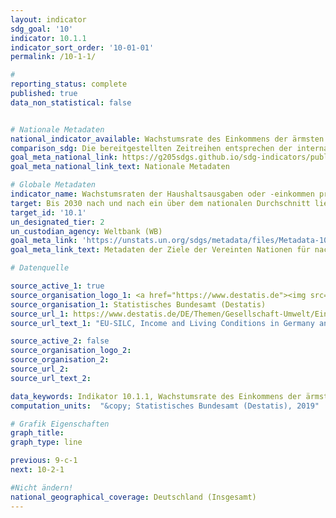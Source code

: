 ```yaml
---
layout: indicator
sdg_goal: '10'
indicator: 10.1.1
indicator_sort_order: '10-01-01'
permalink: /10-1-1/

#
reporting_status: complete
published: true
data_non_statistical: false


# Nationale Metadaten
national_indicator_available: Wachstumsrate des Einkommens der ärmsten 40 Prozent der Bevölkerung <br>Wachstumsrate des Einkommens der gesamten Bevölkerung
comparison_sdg: Die bereitgestellten Zeitreihen entsprechen der internationalen Metadatenbeschreibung.
goal_meta_national_link: https://g205sdgs.github.io/sdg-indicators/public/MetaDe/10.1.1.pdf
goal_meta_national_link_text: Nationale Metadaten

# Globale Metadaten
indicator_name: Wachstumsraten der Haushaltsausgaben oder -einkommen pro Kopf der unteren 40 Prozent der Bevölkerung und der Gesamtbevölkerung
target: Bis 2030 nach und nach ein über dem nationalen Durchschnitt liegendes Einkommenswachstum der ärmsten 40 Prozent der Bevölkerung erreichen und aufrechterhalten
target_id: '10.1'
un_designated_tier: 2
un_custodian_agency: Weltbank (WB)
goal_meta_link: 'https://unstats.un.org/sdgs/metadata/files/Metadata-10-01-01.pdf'
goal_meta_link_text: Metadaten der Ziele der Vereinten Nationen für nachhaltige Entwicklung

# Datenquelle

source_active_1: true
source_organisation_logo_1: <a href="https://www.destatis.de"><img src="https://g205sdgs.github.io/sdg-indicators/public/logos/destatis.png" alt="Logo Destatis" /></a>
source_organisation_1: Statistisches Bundesamt (Destatis)
source_url_1: https://www.destatis.de/DE/Themen/Gesellschaft-Umwelt/Einkommen-Konsum-Lebensbedingungen/Lebensbedingungen-Armutsgefaehrdung/_inhalt.html#sprg233586
source_url_text_1: "EU-SILC, Income and Living Conditions in Germany and the European Union - Fachserie 15, Reihe 3"

source_active_2: false
source_organisation_logo_2:
source_organisation_2:
source_url_2:
source_url_text_2:

data_keywords: Indikator 10.1.1, Wachstumsrate des Einkommens der ärmsten 40 Prozent der Bevölkerung, Wachstumsrate des Einkommens der gesamten Bevölkerung, Weltbank (WB)
computation_units:  "&copy; Statistisches Bundesamt (Destatis), 2019"

# Grafik Eigenschaften
graph_title:
graph_type: line

previous: 9-c-1
next: 10-2-1

#Nicht ändern!
national_geographical_coverage: Deutschland (Insgesamt)
---
```

